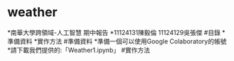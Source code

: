 # weather
*南華大學跨領域-人工智慧 期中報告
*11124131陳毅倫 11124129吳張傑
#目錄
*準備資料
*實作方法
#準備資料
*準備一個可以使用Google Colaboratory的帳號
*請下載我們提供的:「Weather1.ipynb」
#實作方法
